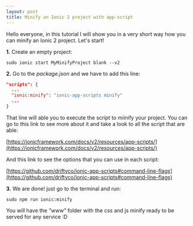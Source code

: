 ```yaml
---
layout: post
title: Minify an Ionic 2 project with app-script
---
```


Hello everyone, in this tutorial I will show you in a very short way how you can minify an Ionic 2 project. Let's start!

<!--more-->

**1.** Create an empty project:

```shell
sudo ionic start MyMinifyProject blank --v2
```

**2.** Go to the *package.json* and we have to add this line:

```json
"scripts": {
  ...
  "ionic:minify": "ionic-app-scripts minify"
  ...
}
```

That line will able you to execute the script to miinify your project. You can go to this link to see more about it and take a look to all the script that are able:

[https://ionicframework.com/docs/v2/resources/app-scripts/](https://ionicframework.com/docs/v2/resources/app-scripts/)

And this link to see the options that you can use in each script:

[https://github.com/driftyco/ionic-app-scripts#command-line-flags](https://github.com/driftyco/ionic-app-scripts#command-line-flags)

**3.** We are done! just go to the terminal and run:

```shell
sudo npm run ionic:minify
```

You will have the *"www"* folder with the css and js minify ready to be served for any service :D
